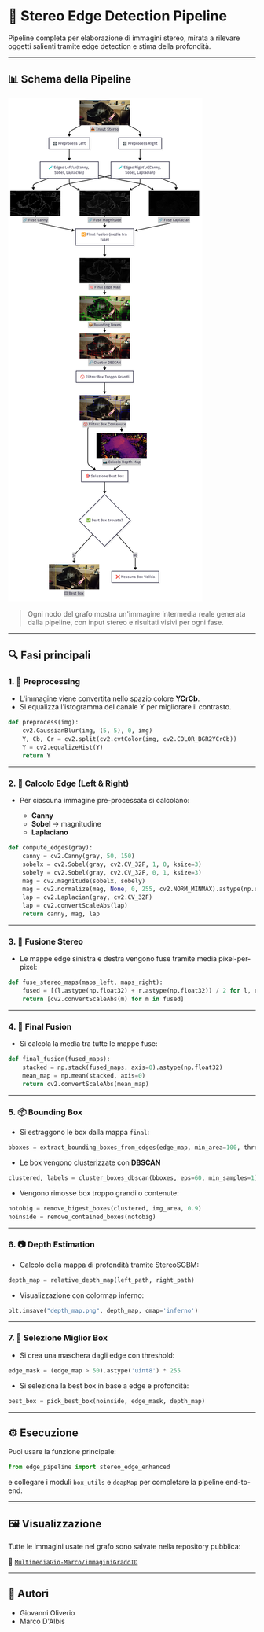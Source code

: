 # 👀 Stereo Edge Detection Pipeline

Pipeline completa per elaborazione di immagini stereo, mirata a rilevare oggetti salienti tramite edge detection e stima della profondità.

---

## 📊 Schema della Pipeline

![Schema Pipeline](https://raw.githubusercontent.com/MultimediaGio-Marco/immaginiGradoTD/main/pipeline.png)

> Ogni nodo del grafo mostra un'immagine intermedia reale generata dalla pipeline, con input stereo e risultati visivi per ogni fase.

---

## 🔍 Fasi principali

### 1. 🧪 Preprocessing

* L'immagine viene convertita nello spazio colore **YCrCb**.
* Si equalizza l'istogramma del canale Y per migliorare il contrasto.

```python
def preprocess(img):
    cv2.GaussianBlur(img, (5, 5), 0, img)
    Y, Cb, Cr = cv2.split(cv2.cvtColor(img, cv2.COLOR_BGR2YCrCb))
    Y = cv2.equalizeHist(Y)
    return Y
```

---

### 2. 🧠 Calcolo Edge (Left & Right)

* Per ciascuna immagine pre-processata si calcolano:

  * **Canny**
  * **Sobel** → magnitudine
  * **Laplaciano**

```python
def compute_edges(gray):
    canny = cv2.Canny(gray, 50, 150)
    sobelx = cv2.Sobel(gray, cv2.CV_32F, 1, 0, ksize=3)
    sobely = cv2.Sobel(gray, cv2.CV_32F, 0, 1, ksize=3)
    mag = cv2.magnitude(sobelx, sobely)
    mag = cv2.normalize(mag, None, 0, 255, cv2.NORM_MINMAX).astype(np.uint8)
    lap = cv2.Laplacian(gray, cv2.CV_32F)
    lap = cv2.convertScaleAbs(lap)
    return canny, mag, lap
```

---

### 3. 🔗 Fusione Stereo

* Le mappe edge sinistra e destra vengono fuse tramite media pixel-per-pixel:

```python
def fuse_stereo_maps(maps_left, maps_right):
    fused = [(l.astype(np.float32) + r.astype(np.float32)) / 2 for l, r in zip(maps_left, maps_right)]
    return [cv2.convertScaleAbs(m) for m in fused]
```

---

### 4. 🔀 Final Fusion

* Si calcola la media tra tutte le mappe fuse:

```python
def final_fusion(fused_maps):
    stacked = np.stack(fused_maps, axis=0).astype(np.float32)
    mean_map = np.mean(stacked, axis=0)
    return cv2.convertScaleAbs(mean_map)
```

---

### 5. 📦 Bounding Box

* Si estraggono le box dalla mappa `final`:

```python
bboxes = extract_bounding_boxes_from_edges(edge_map, min_area=100, threshold=50)
```

* Le box vengono clusterizzate con **DBSCAN**

```python
clustered, labels = cluster_boxes_dbscan(bboxes, eps=60, min_samples=1)
```

* Vengono rimosse box troppo grandi o contenute:

```python
notobig = remove_bigest_boxes(clustered, img_area, 0.9)
noinside = remove_contained_boxes(notobig)
```

---

### 6. 📷 Depth Estimation

* Calcolo della mappa di profondità tramite StereoSGBM:

```python
depth_map = relative_depth_map(left_path, right_path)
```

* Visualizzazione con colormap inferno:

```python
plt.imsave("depth_map.png", depth_map, cmap='inferno')
```

---

### 7. 🎯 Selezione Miglior Box

* Si crea una maschera dagli edge con threshold:

```python
edge_mask = (edge_map > 50).astype('uint8') * 255
```

* Si seleziona la best box in base a edge e profondità:

```python
best_box = pick_best_box(noinside, edge_mask, depth_map)
```

---

## ⚙️ Esecuzione

Puoi usare la funzione principale:

```python
from edge_pipeline import stereo_edge_enhanced
```

e collegare i moduli `box_utils` e `deapMap` per completare la pipeline end-to-end.

---

## 🖼️ Visualizzazione

Tutte le immagini usate nel grafo sono salvate nella repository pubblica:

🔗 [`MultimediaGio-Marco/immaginiGradoTD`](https://github.com/MultimediaGio-Marco/immaginiGradoTD)

---

## 👥 Autori

* Giovanni Oliverio
* Marco D'Albis
